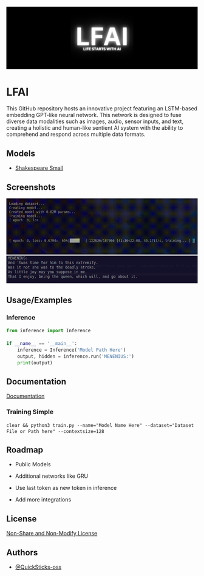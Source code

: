 
![Logo](images/banner.png)


# LFAI

This GitHub repository hosts an innovative project featuring an LSTM-based embedding GPT-like neural network. This network is designed to fuse diverse data modalities such as images, audio, sensor inputs, and text, creating a holistic and human-like sentient AI system with the ability to comprehend and respond across multiple data formats.

## Models

- [Shakespeare Small](https://huggingface.co/Quicksticks-oss/LFAI/blob/main/Shakespeare-0.8M-20230820-6-128-ctx128.pth)

## Screenshots

![Training](images/training.gif)
![Inference](images/inference.png)


## Usage/Examples

### Inference
```python
from inference import Inference

if __name__ == '__main__':
    inference = Inference('Model Path Here')
    output, hidden = inference.run('MENENIUS:')
    print(output)
```

## Documentation

[Documentation](docs/DOCUMENTATION.md)


### Training Simple
```shell
clear && python3 train.py --name="Model Name Here" --dataset="Dataset File or Path here" --contextsize=128
```

## Roadmap

- Public Models

- Additional networks like GRU

- Use last token as new token in inference

- Add more integrations

## License

[Non-Share and Non-Modify License](LICENSE.MD)


## Authors

- [@QuickSticks-oss](https://github.com/Quicksticks-oss)

